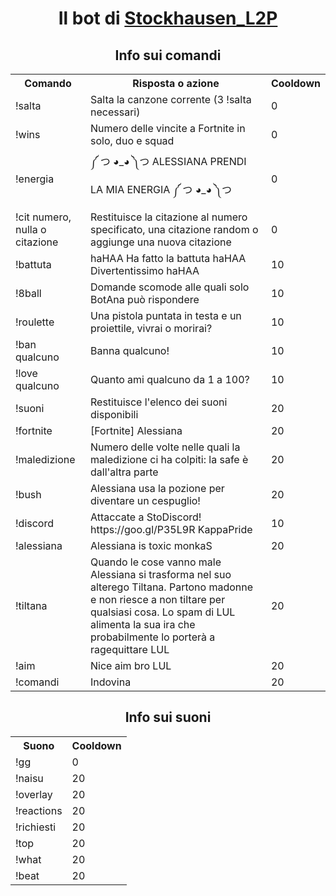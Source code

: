 <body>
  <center>
    <h1>Il bot di <a href="https://www.twitch.tv/stockhausen_l2p/">Stockhausen_L2P</a></h1>
  </center>
  <center>
    <h2>Info sui comandi</h2>
  </center>
  <center>
    <table>
      <tr>
        <th>Comando</th>
        <th>Risposta o azione</th>
        <th>Cooldown</th>
      </tr>
      <tr>
        <td>!salta</td>
        <td>Salta la canzone corrente (3 !salta necessari)</td>
        <td>0</td>
      </tr>
      <tr>
        <td>!wins <qualcuno></td>
          <td>Numero delle vincite a Fortnite in solo, duo e squad</td>
          <td>0</td>
        </tr>
      <tr>
        <td>!energia</td>
        <td>༼ つ ◕_◕ ༽つ ALESSIANA PRENDI LA MIA ENERGIA ༼ つ ◕_◕ ༽つ</td>
        <td>0</td>
      </tr>
      <tr>
        <td>!cit numero, nulla o citazione</td>
        <td>Restituisce la citazione al numero specificato, una citazione random o aggiunge una nuova citazione</td>
        <td>0</td>
      </tr>
      <tr>
        <td>!battuta</td>
        <td>haHAA Ha fatto la battuta haHAA Divertentissimo haHAA</td>
        <td>10</td>
      </tr>
      <tr>
        <td>!8ball</td>
        <td>Domande scomode alle quali solo BotAna può rispondere</td>
        <td>10</td>
      </tr>
      <tr>
        <td>!roulette</td>
        <td>Una pistola puntata in testa e un proiettile, vivrai o morirai?</td>
        <td>10</td>
      </tr>
      <tr>
        <td>!ban qualcuno </td>
        <td>Banna qualcuno!</td>
        <td>10</td>
      </tr>
      <tr>
        <td>!love qualcuno </td>
        <td>Quanto ami qualcuno da 1 a 100?</td>
        <td>10</td>
      </tr>
      <tr>
        <td>!suoni</td>
        <td>Restituisce l'elenco dei suoni disponibili</td>
        <td>20</td>
      </tr>
      <tr>
        <td>!fortnite</td>
        <td>[Fortnite] Alessiana</td>
        <td>20</td>
      </tr>
      <tr>
        <td>!maledizione</td>
        <td>Numero delle volte nelle quali la maledizione ci ha colpiti: la safe è dall'altra parte</td>
        <td>20</td>
      </tr>
      <tr>
        <td>!bush</td>
        <td>Alessiana usa la pozione per diventare un cespuglio!</td>
        <td>20</td>
      </tr>
      <tr>
        <td>!discord</td>
        <td>Attaccate a StoDiscord! https://goo.gl/P35L9R KappaPride</td>
        <td>10</td>
      </tr>
      <tr>
        <td>!alessiana</td>
        <td>Alessiana is toxic monkaS</td>
        <td>20</td>
      </tr>
      <tr>
        <td>!tiltana</td>
        <td>Quando le cose vanno male Alessiana si trasforma nel suo alterego Tiltana. Partono madonne e non riesce a non tiltare per qualsiasi cosa. Lo spam di LUL alimenta la sua ira che probabilmente lo porterà a ragequittare LUL</td>
        <td>20</td>
      </tr>
      <tr>
        <td>!aim</td>
        <td>Nice aim bro LUL</td>
        <td>20</td>
      </tr>
      <tr>
        <td>!comandi</td>
        <td>Indovina</td>
        <td>20</td>
      </tr>
    </table>
  </center>
</div>

<div>
  <center>
    <h2>Info sui suoni</h2>
  </center>
  <center>
    <table>
      <tr>
        <th>Suono</th>
        <th>Cooldown</th>
      </tr>
      <tr>
        <td>!gg</td>
        <td>0</td>
      </tr>
      <tr>
        <td>!naisu</td>
        <td>20</td>
      </tr>
      <tr>
        <td>!overlay</td>
        <td>20</td>
      </tr>
      <tr>
        <td>!reactions</td>
        <td>20</td>
      </tr>
      <tr>
        <td>!richiesti</td>
        <td>20</td>
      </tr>
      <tr>
        <td>!top</td>
        <td>20</td>
      </tr>
      <tr>
        <td>!what</td>
        <td>20</td>
      </tr>
      <tr>
        <td>!beat</td>
        <td>20</td>
      </tr>
    </table>
  </center>
</body>
